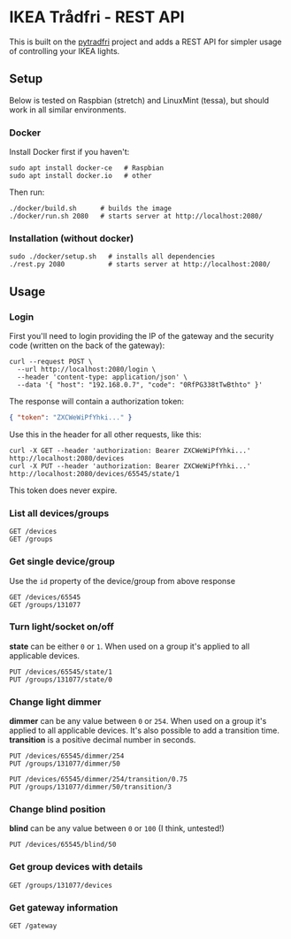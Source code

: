 # IKEA Trådfri - REST API
This is built on the [pytradfri](https://github.com/ggravlingen/pytradfri) project and adds a REST API for simpler usage of controlling your IKEA lights.

## Setup
Below is tested on Raspbian (stretch) and LinuxMint (tessa), but should work in all similar environments.

### Docker
Install Docker first if you haven't:
```shell
sudo apt install docker-ce   # Raspbian
sudo apt install docker.io   # other
```

Then run:
```shell
./docker/build.sh      # builds the image
./docker/run.sh 2080   # starts server at http://localhost:2080/
```

### Installation (without docker)
```shell
sudo ./docker/setup.sh   # installs all dependencies
./rest.py 2080           # starts server at http://localhost:2080/
```

## Usage

### Login
First you'll need to login providing the IP of the gateway and the security code (written on the back of the gateway):

```shell
curl --request POST \
  --url http://localhost:2080/login \
  --header 'content-type: application/json' \
  --data '{ "host": "192.168.0.7", "code": "0RfPG338tTwBthto" }'
```

The response will contain a authorization token:
```json
{ "token": "ZXCWeWiPfYhki..." }
```

Use this in the header for all other requests, like this:

```shell
curl -X GET --header 'authorization: Bearer ZXCWeWiPfYhki...' http://localhost:2080/devices
curl -X PUT --header 'authorization: Bearer ZXCWeWiPfYhki...' http://localhost:2080/devices/65545/state/1
```

This token does never expire.

### List all devices/groups
```shell
GET /devices
GET /groups
```

### Get single device/group
Use the `id` property of the device/group from above response

```shell
GET /devices/65545
GET /groups/131077
```

### Turn light/socket on/off
**state** can be either `0` or `1`. When used on a group it's applied to all applicable devices.

```shell
PUT /devices/65545/state/1
PUT /groups/131077/state/0
```

### Change light dimmer
**dimmer** can be any value between `0` or `254`. When used on a group it's applied to all applicable devices.
It's also possible to add a transition time. **transition** is a positive decimal number in seconds.

```shell
PUT /devices/65545/dimmer/254
PUT /groups/131077/dimmer/50

PUT /devices/65545/dimmer/254/transition/0.75
PUT /groups/131077/dimmer/50/transition/3
```

### Change blind position
**blind** can be any value between `0` or `100` (I think, untested!)

```shell
PUT /devices/65545/blind/50
```

### Get group devices with details
```shell
GET /groups/131077/devices
```

### Get gateway information
```shell
GET /gateway
```
